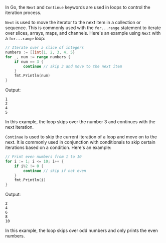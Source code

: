 In Go, the `Next` and `Continue` keywords are used in loops to control the iteration process.

`Next` is used to move the iterator to the next item in a collection or sequence. This is commonly used with the `for...range` statement to iterate over slices, arrays, maps, and channels. Here's an example using `Next` with a `for...range` loop:

```go
// Iterate over a slice of integers
numbers := []int{1, 2, 3, 4, 5}
for _, num := range numbers {
    if num == 3 {
        continue // skip 3 and move to the next item
    }
    fmt.Println(num)
}
```

Output:
```
1
2
4
5
```

In this example, the loop skips over the number 3 and continues with the next iteration.

`Continue` is used to skip the current iteration of a loop and move on to the next. It is commonly used in conjunction with conditionals to skip certain iterations based on a condition. Here's an example:

```go
// Print even numbers from 1 to 10
for i := 1; i <= 10; i++ {
    if i%2 != 0 {
        continue // skip if not even
    }
    fmt.Println(i)
}
```

Output:
```
2
4
6
8
10
```

In this example, the loop skips over odd numbers and only prints the even numbers.
